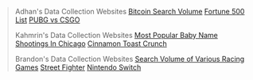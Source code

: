 ﻿


> Adhan's Data Collection Websites
> [Bitcoin Search Volume](https://trends.google.com/trends/explore?q=bitcoin)
> [Fortune 500 List](http://fortune.com/fortune500/list/)
> [PUBG vs CSGO](https://trends.google.com/trends/explore?q=%2Fg%2F11dxbkyrq3,%2Fm%2F0h3pv2z)
>  
> Kahmrin's Data Collection Websites
> [Most Popular Baby Name](https://trends.google.com/trends/explore?q=most%20popular%20baby%20names%202018)
> [Shootings In Chicago](https://trends.google.com/trends/explore?q=shootings%20in%20Chicago)
> [Cinnamon Toast Crunch](https://trends.google.com/trends/explore?q=cinnamon%20toast%20crunch)
>   
> Brandon's Data Collection Websites
> [Search Volume of Various Racing Games](https://trends.google.com/trends/explore?q=%2Fg%2F11bwjc6m6t,%2Fg%2F11bzs55v4g,%2Fm%2F0j9mrxv)
> [Street Fighter](https://trends.google.com/trends/explore?q=Street%20Fighter%205,%2Fm%2F0dlkf1v)
> [Nintendo Switch](https://trends.google.com/trends/explore?geo=US&q=PS4,XBox%20One,Nintendo%20Switch)
